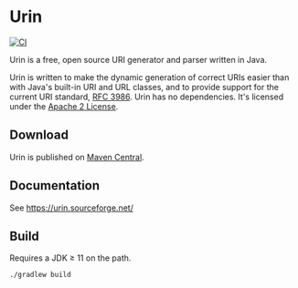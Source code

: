 # Urin

[![CI](https://github.com/project-urin/urin/actions/workflows/ci.yaml/badge.svg)](https://github.com/project-urin/urin/actions/workflows/ci.yaml)

Urin is a free, open source URI generator and parser written in Java.

Urin is written to make the dynamic generation of correct URIs easier than with Java's built-in URI and URL classes, and to provide support for the current URI standard, [RFC 3986](https://tools.ietf.org/html/rfc3986). Urin has no dependencies. It's licensed under the [Apache 2 License](https://www.apache.org/licenses/LICENSE-2.0).

## Download

Urin is published on [Maven Central](https://central.sonatype.com/artifact/net.sourceforge.urin/urin).

## Documentation

See https://urin.sourceforge.net/

## Build

Requires a JDK ≥ 11 on the path.

```shell
./gradlew build
```